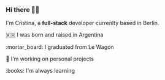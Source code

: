 ### Hi there 👋🏼

<!--
**CristinaOe/CristinaOe** is a ✨ _special_ ✨ repository because its `README.md` (this file) appears on your GitHub profile.

Here are some ideas to get you started:

- 🔭 I’m currently working on ...
- 🌱 I’m currently learning ...
- 👯 I’m looking to collaborate on ...
- 🤔 I’m looking for help with ...
- 💬 Ask me about ...
- 📫 How to reach me: ...
- 😄 Pronouns: ...
- ⚡ Fun fact: ...
-->

I'm Cristina, a <strong>full-stack</strong> developer currenlty based in Berlin.

<p> 🇦🇷 I was born and raised in Argentina </p>
<p>:mortar_board: I graduated from Le Wagon</p>
<p>🔭 I'm working on personal projects</p>
<p>:books: I'm always learning</p>
